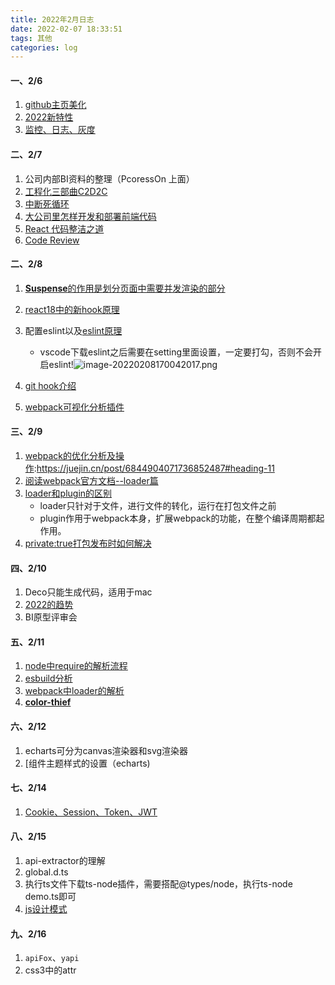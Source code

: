```yaml
---
title: 2022年2月日志
date: 2022-02-07 18:33:51
tags: 其他
categories: log
---
```


#### 一、2/6

1. [github主页美化](https://zhuanlan.zhihu.com/p/454597068)
2. [2022新特性](https://mp.weixin.qq.com/s/1owQiYcHoW64q793r03JTQ)
3. [监控、日志、灰度](https://mp.weixin.qq.com/s/f3Dy02F6GAI1TgKxCIeNeQ)

#### 二、2/7

1. 公司内部BI资料的整理（PcoressOn 上面）
2. [工程化三部曲C2D2C](https://mp.weixin.qq.com/s/HXUslw16HNtNVwAmXHky3g)
3. [中断死循环](https://zhuanlan.zhihu.com/p/424851764)
4. [大公司里怎样开发和部署前端代码](https://www.zhihu.com/question/20790576/answer/32602154)
5. [React 代码整洁之道](https://github.com/ascoders/weekly/blob/master/%E5%89%8D%E6%B2%BF%E6%8A%80%E6%9C%AF/34.%E7%B2%BE%E8%AF%BB%E3%80%8AReact%20%E4%BB%A3%E7%A0%81%E6%95%B4%E6%B4%81%E4%B9%8B%E9%81%93%E3%80%8B.md)
6. [Code Review](https://www.processon.com/mindmap/6200ed45f346fb4e338df5af)

#### 二、2/8

1. [**Suspense**的作用是划分页面中需要并发渲染的部分](https://mp.weixin.qq.com/s/6hk6AWuj2AVFSf7CPXiHSA)

2. [react18中的新hook原理](https://blog.csdn.net/weixin_43294560/article/details/121428955)

3. 配置eslint以及[eslint原理](https://zhuanlan.zhihu.com/p/404677113)

   - vscode下载eslint之后需要在setting里面设置，一定要打勾，否则不会开启eslint!![image-20220208170042017.png](https://s2.loli.net/2022/02/09/y8tDKhWAPS4sq5L.png)

4. [git hook介绍](https://www.cnblogs.com/jiaoshou/p/12222665.html)

5. [webpack可视化分析插件](https://juejin.cn/post/6844904056985485320#heading-4)

#### 三、2/9

1. [webpack的优化分析及操作](https://www.processon.com/view/link/62032965e401fd5d514bb560):https://juejin.cn/post/6844904071736852487#heading-11
2. [阅读webpack官方文档--loader篇](https://webpack.docschina.org/concepts/module-resolution/)
3. [loader和plugin的区别](https://blog.csdn.net/jiang7701037/article/details/98887179)
   - loader只针对于文件，进行文件的转化，运行在打包文件之前
   - plugin作用于webpack本身，扩展webpack的功能，在整个编译周期都起作用。
4. [private:true打包发布时如何解决](https://zhuanlan.zhihu.com/p/372889162)

#### 四、2/10

1. Deco只能生成代码，适用于mac
2. [2022的趋势](https://mp.weixin.qq.com/s/Ellkectzfw84GYJ2a_y43Q)
3. BI原型评审会

#### 五、2/11

1. [node中require的解析流程](https://mp.weixin.qq.com/s/yvwwjXMjmacJGofe80VBlw)
2. [esbuild分析](https://zhuanlan.zhihu.com/p/379164359)
3. [webpack中loader的解析](https://mp.weixin.qq.com/s?__biz=MzI2MjcxNTQ0Nw==&mid=2247494307&idx=1&sn=cdeb4085693db5f1c314a0eb3b9e3485&scene=21#wechat_redirect)
4. **[ color-thief](https://github.com/lokesh/color-thief)**

#### 六、2/12

1. echarts可分为canvas渲染器和svg渲染器
2. [组件主题样式的设置（echarts)

#### 七、2/14

1. [Cookie、Session、Token、JWT](https://juejin.cn/post/6844904034181070861#heading-18)

#### 八、2/15

1. api-extractor的理解
2. global.d.ts
3. 执行ts文件下载ts-node插件，需要搭配@types/node，执行ts-node demo.ts即可
4. [js设计模式](https://hpdvcnjj93.feishu.cn/mindnotes/bmncn0P5jblNNYsDTkjEP4lvcLg)

#### 九、2/16

1. `apiFox`、`yapi`
2. css3中的attr